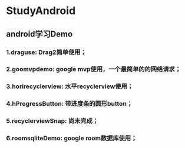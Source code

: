 # StudyAndroid


## android学习Demo

### 1.draguse: Drag2简单使用；

### 2.goomvpdemo: google mvp使用，一个最简单的的网络请求；

### 3.horirecyclerview: 水平recyclerview使用；

### 4.hProgressButton: 带进度条的圆形button；

### 5.recyclerviewSnap: 尚未完成；

### 6.roomsqliteDemo: google room数据库使用；




